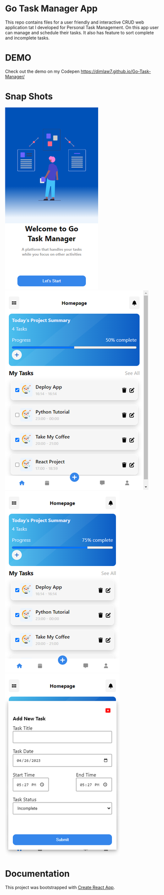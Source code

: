 # Go Task Manager App

This repo contains files for a user friendly and interactive CRUD web application tat I developed for Personal Task Management. On this app user can manage and schedule their tasks. It also has feature to sort complete and incomplete tasks.

DEMO
==========
Check out the demo on my Codepen https://dimlaw7.github.io/Go-Task-Manager/

Snap Shots
===================================

![App Splashscreen](src/screenshots/splashscreen.png "Splashscreen") ![App Homepage](src/screenshots/homepage.png "Homepage") ![App Progressbar](src/screenshots/progress-bar.png "Toggle Check to read progressbar") ![Form Modal](src/screenshots/modal-page.png "Modal page")

# Documentation

This project was bootstrapped with [Create React App](https://github.com/facebook/create-react-app).
